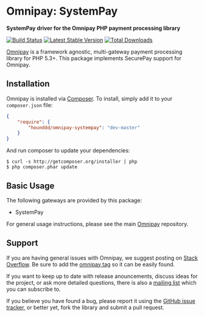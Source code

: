 # Omnipay: SystemPay

**SystemPay driver for the Omnipay PHP payment processing library**

[![Build Status](https://travis-ci.org/hounddd/omnipay-systempay.png?branch=master)](https://travis-ci.org/hounddd/omnipay-systempay)
[![Latest Stable Version](https://poser.pugx.org/hounddd/omnipay-systempay/version.png)](https://packagist.org/packages/hounddd/omnipay-systempay)
[![Total Downloads](https://poser.pugx.org/hounddd/omnipay-systempay/d/total.png)](https://packagist.org/packages/hounddd/omnipay-systempay)

[Omnipay](https://github.com/omnipay/omnipay) is a framework agnostic, multi-gateway payment
processing library for PHP 5.3+. This package implements SecurePay support for Omnipay.

## Installation

Omnipay is installed via [Composer](http://getcomposer.org/). To install, simply add it
to your `composer.json` file:

```json
{
    "require": {
        "hounddd/omnipay-systempay": "dev-master"
    }
}
```

And run composer to update your dependencies:

    $ curl -s http://getcomposer.org/installer | php
    $ php composer.phar update

## Basic Usage

The following gateways are provided by this package:

* SystemPay

For general usage instructions, please see the main [Omnipay](https://github.com/omnipay/omnipay)
repository.

## Support

If you are having general issues with Omnipay, we suggest posting on
[Stack Overflow](http://stackoverflow.com/). Be sure to add the
[omnipay tag](http://stackoverflow.com/questions/tagged/omnipay) so it can be easily found.

If you want to keep up to date with release anouncements, discuss ideas for the project,
or ask more detailed questions, there is also a [mailing list](https://groups.google.com/forum/#!forum/omnipay) which
you can subscribe to.

If you believe you have found a bug, please report it using the [GitHub issue tracker](https://github.com/omnipay/securepay/issues),
or better yet, fork the library and submit a pull request.
